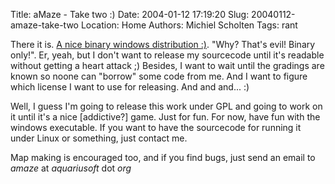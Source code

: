 Title: aMaze - Take two :)
Date: 2004-01-12 17:19:20
Slug: 20040112-amaze-take-two
Location: Home
Authors: Michiel Scholten
Tags: rant

<p>There it is. <a href="/aqs/amaze/">A nice binary windows distribution :)</a>. "Why? That's evil! Binary only!". Er, yeah, but I don't want to release my sourcecode until it's readable without getting a heart attack ;) Besides, I want to wait until the gradings are known so noone can "borrow" some code from me. And I want to figure which license I want to use for releasing. And and and... :)</p>
<p>Well, I guess I'm going to release this work under GPL and going to work on it until it's a nice [addictive?] game. Just for fun. For now, have fun with the windows executable. If you want to have the sourcecode for running it under Linux or something, just contact me.</p>
<p>Map making is encouraged too, and if you find bugs, just send an email to <i>amaze</i> at <i>aquariusoft</i> dot <i>org</i></p>
